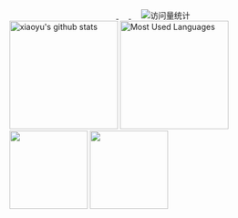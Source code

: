 <!-- profile logo 个人资料徽标 -->
<div align="center">
    <a href="https://gitee.com/xiaoyucc521">
        <img src="https://img.shields.io/badge/Gitee-码云-red" alt="" />
    </a>&emsp;
    <a href="https://github.com/xiaoyucc521">
  	    <img src="https://img.shields.io/github/followers/xiaoyucc521.svg?lable=GitHub&style=social" alt="" />
  	</a>&emsp;
    <!-- visitor statistics logo 访问量统计徽标 -->
    <img src="https://visitor-badge.laobi.icu/badge?page_id=xiaoyucc521.xiaoyucc521" alt="访问量统计" />
</div>

<div>
    <img height="190px" src="https://github-readme-stats.vercel.app/api?username=xiaoyucc521&show_icons=true&theme=default&locale=cn" alt="xiaoyu's github stats"/>
    <img height="190px" src="https://github-readme-stats.vercel.app/api/top-langs/?username=xiaoyucc521&layout=compact&locale=cn"  alt="Most Used Languages"/>
    <img height="137px" src="https://github-readme-stats.vercel.app/api?username=xiaoyucc521&hide_title=true&hide_border=true&show_icons=true&include_all_commits=true&line_height=21&locale=cn" alt="" />
    <img height="137px" src="https://github-readme-stats.vercel.app/api/top-langs/?username=xiaoyucc521&hide_title=true&hide_border=true&layout=compact&locale=cn" alt="" />
</div>

<!--
**xiaoyucc521/xiaoyucc521** is a ✨ _special_ ✨ repository because its `README.md` (this file) appears on your GitHub profile.

Here are some ideas to get you started:

- 🔭 I’m currently working on ...
- 🌱 I’m currently learning ...
- 👯 I’m looking to collaborate on ...
- 🤔 I’m looking for help with ...
- 💬 Ask me about ...
- 📫 How to reach me: ...
- 😄 Pronouns: ...
- ⚡ Fun fact: ...
-->
